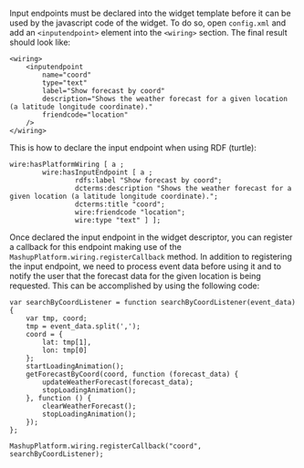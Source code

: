 Input endpoints must be declared into the widget template before it can
be used by the javascript code of the widget. To do so, open `config.xml`
and add an `<inputendpoint>` element into the `<wiring>` section. The
final result should look like:

    <wiring>
        <inputendpoint
            name="coord"
            type="text"
            label="Show forecast by coord"
            description="Shows the weather forecast for a given location (a latitude longitude coordinate)."
            friendcode="location"
        />
    </wiring>


This is how to declare the input endpoint when using RDF (turtle):

    wire:hasPlatformWiring [ a ;
            wire:hasInputEndpoint [ a ;
                    rdfs:label "Show forecast by coord";
                    dcterms:description "Shows the weather forecast for a given location (a latitude longitude coordinate).";
                    dcterms:title "coord";
                    wire:friendcode "location";
                    wire:type "text" ] ];


Once declared the input endpoint in the widget descriptor, you can
register a callback for this endpoint making use of the
`MashupPlatform.wiring.registerCallback` method. In addition to
registering the input endpoint, we need to process event data before
using it and to notify the user that the forecast data for the given
location is being requested. This can be accomplished by using the
following code:

    var searchByCoordListener = function searchByCoordListener(event_data) {
        var tmp, coord;
        tmp = event_data.split(',');
        coord = {
            lat: tmp[1],
            lon: tmp[0]
        };
        startLoadingAnimation();
        getForecastByCoord(coord, function (forecast_data) {
            updateWeatherForecast(forecast_data);
            stopLoadingAnimation();
        }, function () {
            clearWeatherForecast();
            stopLoadingAnimation();
        });
    };
    
    MashupPlatform.wiring.registerCallback("coord", searchByCoordListener);
